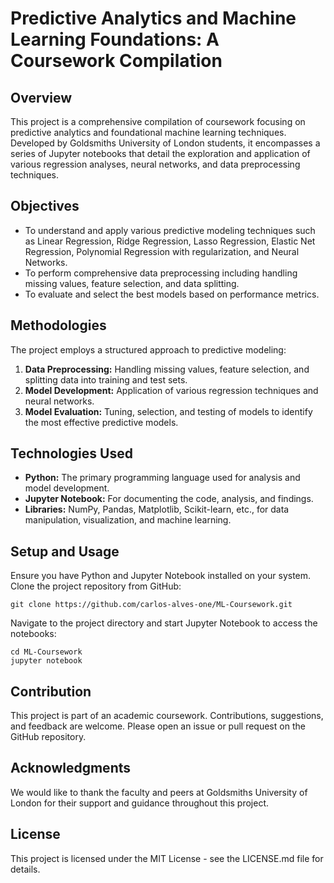 # Predictive Analytics and Machine Learning Foundations: A Coursework Compilation

## Overview
This project is a comprehensive compilation of coursework focusing on predictive analytics and foundational machine learning techniques. Developed by Goldsmiths University of London students, it encompasses a series of Jupyter notebooks that detail the exploration and application of various regression analyses, neural networks, and data preprocessing techniques.

## Objectives
- To understand and apply various predictive modeling techniques such as Linear Regression, Ridge Regression, Lasso Regression, Elastic Net Regression, Polynomial Regression with regularization, and Neural Networks.
- To perform comprehensive data preprocessing including handling missing values, feature selection, and data splitting.
- To evaluate and select the best models based on performance metrics.

## Methodologies
The project employs a structured approach to predictive modeling:
1. **Data Preprocessing:** Handling missing values, feature selection, and splitting data into training and test sets.
2. **Model Development:** Application of various regression techniques and neural networks.
3. **Model Evaluation:** Tuning, selection, and testing of models to identify the most effective predictive models.

## Technologies Used
- **Python:** The primary programming language used for analysis and model development.
- **Jupyter Notebook:** For documenting the code, analysis, and findings.
- **Libraries:** NumPy, Pandas, Matplotlib, Scikit-learn, etc., for data manipulation, visualization, and machine learning.

## Setup and Usage
Ensure you have Python and Jupyter Notebook installed on your system. Clone the project repository from GitHub:
```
git clone https://github.com/carlos-alves-one/ML-Coursework.git
```
Navigate to the project directory and start Jupyter Notebook to access the notebooks:
```
cd ML-Coursework
jupyter notebook
```

## Contribution
This project is part of an academic coursework. Contributions, suggestions, and feedback are welcome. Please open an issue or pull request on the GitHub repository.

## Acknowledgments
We would like to thank the faculty and peers at Goldsmiths University of London for their support and guidance throughout this project.

## License
This project is licensed under the MIT License - see the LICENSE.md file for details.
